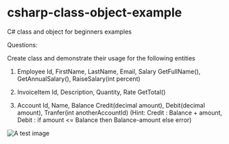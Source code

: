 # csharp-class-object-example
C# class and object for beginners examples

Questions:

Create class and demonstrate their usage for the following entities
1. Employee
Id, FirstName, LastName, Email, Salary
GetFullName(), GetAnnualSalary(), RaiseSalary(int percent)


2. InvoiceItem
Id, Description, Quantity, Rate
GetTotal()


3. Account
Id, Name, Balance
Credit(decimal amount), Debit(decimal amount), Tranfer(int anotherAccountId)
(Hint: Credit : Balance + amount, Debit : if amount <= Balance then Balance-amount else error)

![A test image](image.png)
